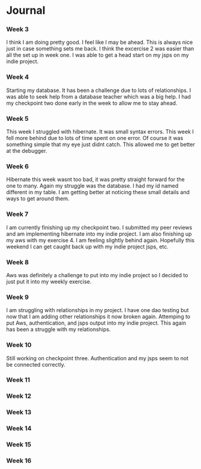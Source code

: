 # Journal


### Week 3
I think I am doing pretty good. I feel like I may be ahead. This is always nice just in case something sets me back. I
think the excercise 2 was easier than all the set up in week one. I was able to get a head start on my jsps on my indie
project.

### Week 4
Starting my database. It has been a challenge due to lots of relationships. I was able to seek help from a database teacher
which was a big help. I had my checkpoint two done early in the week to allow me to stay ahead.

### Week 5
This week I struggled with hibernate. It was small syntax errors. This week I fell more behind due to lots of time spent
on one error. Of course it was something simple that my eye just didnt catch. This allowed me to get better at the 
debugger.

### Week 6
Hibernate this week wasnt too bad, it was pretty straight forward for the one to many. Again my struggle was the database.
I had my id named different in my table. I am getting better at noticing these small details and ways to get around
them.

### Week 7
I am currently finishing up my checkpoint two. I submitted my peer reviews and am implementing hibernate into my indie project.
I am also finishing up my aws with my exercise 4. I am feeling slightly behind again. Hopefully this weekend I can get caught
back up with my indie project jsps, etc.

### Week 8
Aws was definitely a challenge to put into my indie project so I decided to just put it into my weekly exercise.

### Week 9
I am struggling with relationships in my project. I have one dao testing but now that I am adding other relationships it
now broken again. Attemping to put Aws, authentication, and jsps output into my indie project. This again has been a
struggle with my relationships.

### Week 10
Still working on checkpoint three. Authentication and my jsps seem to not be connected correctly.

### Week 11

### Week 12

### Week 13

### Week 14

### Week 15

### Week 16






